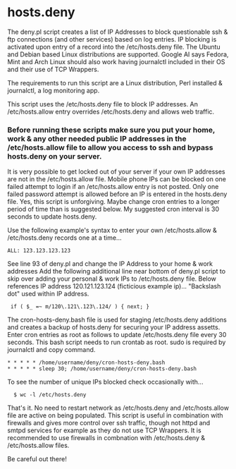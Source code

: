 # hosts.deny

The deny.pl script creates a list of IP Addresses to block questionable ssh & ftp connections (and other services) based on log entries. IP blocking is activated upon entry of a record into the /etc/hosts.deny file. The Ubuntu and Debian based Linux distributions are supported.
Google AI says Fedora, Mint and Arch Linux should also work having journalctl included in their OS and their use of TCP Wrappers.

The requirements to run this script are a Linux distribution, Perl installed & journalctl, a log monitoring app.

This script uses the /etc/hosts.deny file to block IP addresses.  An /etc/hosts.allow entry overrides /etc/hosts.deny and allows web traffic.
### Before running these scripts make sure you put your home, work & any other needed public IP addresses in the /etc/hosts.allow file to allow you access to ssh and bypass hosts.deny on your server.
It is very possible to get locked out of your server if your own IP addresses are not in the /etc/hosts.allow file.  Mobile phone IPs can be blocked on one failed attempt to login if an /etc/hosts.allow entry is not posted. Only one failed password attempt is allowed 
before an IP is entered in the hosts.deny file.  Yes, this script is unforgiving.  Maybe change cron entries to a longer period of time than is suggested below.  My suggested cron interval is 30 seconds to update hosts.deny. 

Use the following example's syntax to enter your own /etc/hosts.allow & /etc/hosts.deny records one at a time...

    ALL: 123.123.123.123

See line 93 of deny.pl and change the IP Address to your home & work addresses
Add the following additional line near bottom of deny.pl script to skip over adding your personal & work IPs to /etc/hosts.deny file.
Below references IP address 120.121.123.124 (ficticious example ip)... "Backslash dot" used within IP address. 

     if ( $_ =~ m/120\.121\.123\.124/ ) { next; }
 

The cron-hosts-deny.bash file is used for staging /etc/hosts.deny additions and creates a backup of hosts.deny for securing your IP address assetts.
Enter cron entries as root as follows to update /etc/hosts.deny file every 30 seconds. This bash script needs to run crontab as root. sudo is required by journalctl and copy command.
 
    * * * * * /home/username/deny/cron-hosts-deny.bash
    * * * * * sleep 30; /home/username/deny/cron-hosts-deny.bash 

To see the number of unique IPs blocked check occasionally with...

      $ wc -l /etc/hosts.deny

That's it.  No need to restart network as /etc/hosts.deny and /etc/hosts.allow file are active on being populated.
This script is useful in combination with firewalls and gives more control over ssh traffic, though not httpd and smtpd services for example as they do not use TCP Wrappers.
It is recommended to use firewalls in combnation with /etc/hosts.deny & /etc/hosts.allow files. 

Be careful out there!
